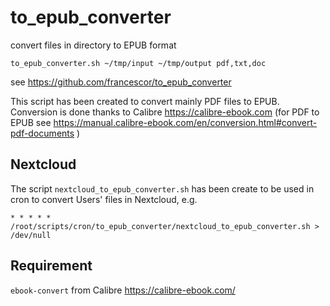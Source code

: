 # to_epub_converter

convert files in directory to EPUB format

```
to_epub_converter.sh ~/tmp/input ~/tmp/output pdf,txt,doc
```

see https://github.com/francescor/to_epub_converter

This script has been created to convert mainly PDF files to EPUB.
Conversion is done thanks to Calibre https://calibre-ebook.com (for PDF to EPUB see https://manual.calibre-ebook.com/en/conversion.html#convert-pdf-documents )

## Nextcloud

The script `nextcloud_to_epub_converter.sh` has been create to be used in cron to convert Users' files in Nextcloud, e.g.

```
* * * * * /root/scripts/cron/to_epub_converter/nextcloud_to_epub_converter.sh > /dev/null
```

## Requirement

`ebook-convert` from Calibre https://calibre-ebook.com/


